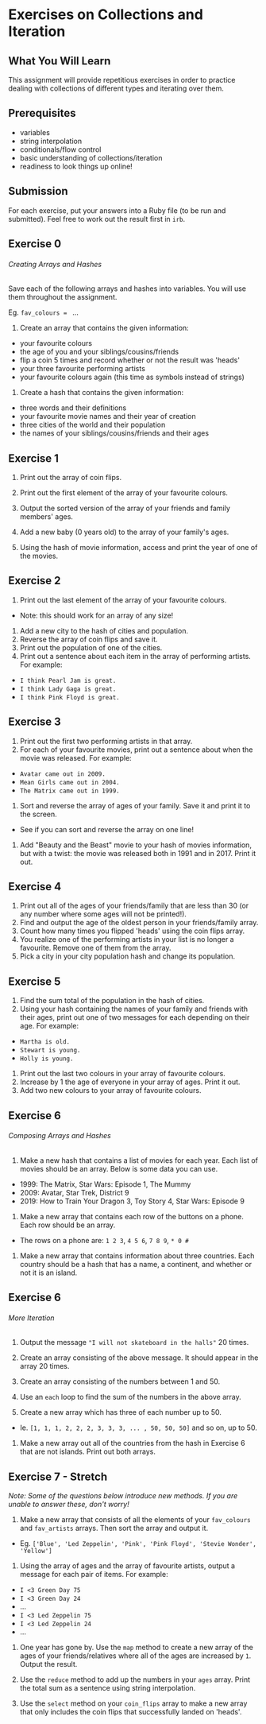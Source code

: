 
# Exercises on Collections and Iteration

## What You Will Learn

This assignment will provide repetitious exercises in order to practice dealing with collections of different types and iterating over them.

## Prerequisites

* variables
* string interpolation
* conditionals/flow control
* basic understanding of collections/iteration
* readiness to look things up online!


## Submission
For each exercise, put your answers into a Ruby file (to be run and submitted). Feel free to work out the result first in `irb`.


## Exercise 0
###### Creating Arrays and Hashes

Save each of the following arrays and hashes into variables. You will use them throughout the assignment.

Eg. `fav_colours = ` ...

1. Create an array that contains the given information:
  * your favourite colours
  * the age of you and your siblings/cousins/friends
  * flip a coin 5 times and record whether or not the result was 'heads'
  * your three favourite performing artists
  * your favourite colours again (this time as symbols instead of strings)

1. Create a hash that contains the given information:
  * three words and their definitions
  * your favourite movie names and their year of creation
  * three cities of the world and their population
  * the names of your siblings/cousins/friends and their ages


## Exercise 1

1. Print out the array of coin flips.
1. Print out the first element of the array of your favourite colours.
1. Output the sorted version of the array of your friends and family members' ages.

1. Add a new baby (0 years old) to the array of your family's ages.
1. Using the hash of movie information, access and print the year of one of the movies.


## Exercise 2

1. Print out the last element of the array of your favourite colours.
  * Note: this should work for an array of any size!
1. Add a new city to the hash of cities and population.
1. Reverse the array of coin flips and save it.
1. Print out the population of one of the cities.
1. Print out a sentence about each item in the array of performing artists. For example:
  * `I think Pearl Jam is great.`
  * `I think Lady Gaga is great.`
  * `I think Pink Floyd is great.`


## Exercise 3

1. Print out the first two performing artists in that array.
1. For each of your favourite movies, print out a sentence about when the movie was released. For example:
  * `Avatar came out in 2009.`
  * `Mean Girls came out in 2004.`
  * `The Matrix came out in 1999.`
1. Sort and reverse the array of ages of your family. Save it and print it to the screen.
  * See if you can sort and reverse the array on one line!
1. Add "Beauty and the Beast" movie to your hash of movies information, but with a twist: the movie was released both in 1991 and in 2017. Print it out.


## Exercise 4

1. Print out all of the ages of your friends/family that are less than 30 (or any number where some ages will not be printed!).
1. Find and output the age of the oldest person in your friends/family array.
1. Count how many times you flipped 'heads' using the coin flips array.
1. You realize one of the performing artists in your list is no longer a favourite. Remove one of them from the array.
1. Pick a city in your city population hash and change its population.


## Exercise 5

1. Find the sum total of the population in the hash of cities.
1. Using your hash containing the names of your family and friends with their ages, print out one of two messages for each depending on their age. For example:
  * `Martha is old.`
  * `Stewart is young.`
  * `Holly is young.`
1. Print out the last two colours in your array of favourite colours.
1. Increase by 1 the age of everyone in your array of ages. Print it out.
1. Add two new colours to your array of favourite colours.


## Exercise 6
###### Composing Arrays and Hashes

1. Make a new hash that contains a list of movies for each year. Each list of movies should be an array. Below is some data you can use.
  * 1999: The Matrix, Star Wars: Episode 1, The Mummy
  * 2009: Avatar, Star Trek, District 9
  * 2019: How to Train Your Dragon 3, Toy Story 4, Star Wars: Episode 9

1. Make a new array that contains each row of the buttons on a phone. Each row should be an array.
  * The rows on a phone are: `1 2 3`, `4 5 6`, `7 8 9`, `* 0 #`

1. Make a new array that contains information about three countries. Each country should be a hash that has a name, a continent, and whether or not it is an island.


## Exercise 6
###### More Iteration

1. Output the message `"I will not skateboard in the halls"` 20 times.

1. Create an array consisting of the above message. It should appear in the array 20 times.

1. Create an array consisting of the numbers between 1 and 50.

1. Use an `each` loop to find the sum of the numbers in the above array.

1. Create a new array which has three of each number up to 50.
  * Ie. `[1, 1, 1, 2, 2, 2, 3, 3, 3, ... , 50, 50, 50]` and so on, up to 50.

1. Make a new array out all of the countries from the hash in Exercise 6 that are not islands. Print out both arrays.


## Exercise 7 - Stretch

*Note: Some of the questions below introduce new methods. If you are unable to answer these, don't worry!*

1. Make a new array that consists of all the elements of your `fav_colours` and `fav_artists` arrays. Then sort the array and output it.
  * Eg. `['Blue', 'Led Zeppelin', 'Pink', 'Pink Floyd', 'Stevie Wonder', 'Yellow']`

1. Using the array of ages and the array of favourite artists, output a message for each pair of items. For example:
  * `I <3 Green Day 75`
  * `I <3 Green Day 24`
  * ...
  * `I <3 Led Zeppelin 75`
  * `I <3 Led Zeppelin 24`
  * ...

1. One year has gone by. Use the `map` method to create a new array of the ages of your friends/relatives where all of the ages are increased by `1`. Output the result.

1. Use the `reduce` method to add up the numbers in your `ages` array. Print the total sum as a sentence using string interpolation.

1. Use the `select` method on your `coin_flips` array to make a new array that only includes the coin flips that successfully landed on 'heads'.
